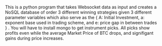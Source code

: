 


This is a python program that takes Websocket data as input and creates a NoSQL database of order 3 different winning strategies given 3 different parameter variables which also serve as the  { A: Initial Investment, a: exponent base used in trading scheme, and e: price gap in between trades } . You will have to install mongo to get instrument picks. All picks show profits even while the average Market Price of BTC drops, and signifigant gains during price increases. 


